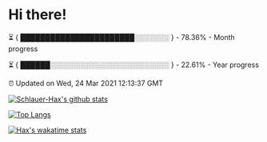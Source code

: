 # Hi there!

⏳ { ███████████████████████░░░░░░░ } - 78.36% - Month progress

⏳ { ██████░░░░░░░░░░░░░░░░░░░░░░░░ } - 22.61% - Year progress

⏰ Updated on Wed, 24 Mar 2021 12:13:37 GMT


[![Schlauer-Hax's github stats](https://github-readme-stats.vercel.app/api?username=Schlauer-Hax&show_icons=true&theme=dark&count_private=true)](https://github.com/Schlauer-Hax)


[![Top Langs](https://github-readme-stats.vercel.app/api/top-langs/?username=Schlauer-Hax&layout=compact&theme=dark)](https://github.com/Schlauer-Hax?tab=repositories)


[![Hax's wakatime stats](https://github-readme-stats.vercel.app/api/wakatime?username=Hax&theme=dark)](https://wakatime.com/@Hax)


